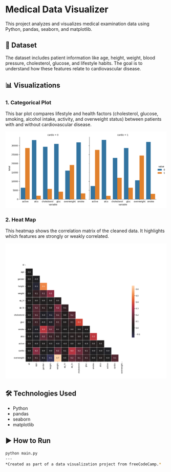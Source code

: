 # Medical Data Visualizer

This project analyzes and visualizes medical examination data using Python, pandas, seaborn, and matplotlib.

## 📁 Dataset

The dataset includes patient information like age, height, weight, blood pressure, cholesterol, glucose, and lifestyle habits. The goal is to understand how these features relate to cardiovascular disease.

## 📊 Visualizations

### 1. Categorical Plot

This bar plot compares lifestyle and health factors (cholesterol, glucose, smoking, alcohol intake, activity, and overweight status) between patients with and without cardiovascular disease.

![Catplot](catplot.png)

### 2. Heat Map

This heatmap shows the correlation matrix of the cleaned data. It highlights which features are strongly or weakly correlated.

![Heatmap](heatmap.png)

## 🛠️ Technologies Used

- Python
- pandas
- seaborn
- matplotlib

## ▶️ How to Run

```bash
python main.py
---
*Created as part of a data visualization project from freeCodeCamp.*